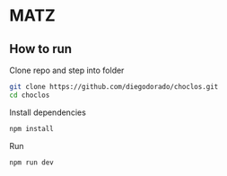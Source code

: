 # MATZ

## How to run

Clone repo and step into folder
```bash
git clone https://github.com/diegodorado/choclos.git
cd choclos
```

Install dependencies
```bash
npm install
```

Run
```bash
npm run dev
```
